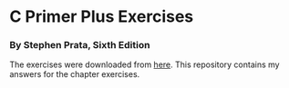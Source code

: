 # C Primer Plus Exercises
### By Stephen Prata, Sixth Edition

The exercises were downloaded from [here](http://www.informit.com/store/c-primer-plus-9780321928429). This repository contains my answers for the chapter exercises. 
